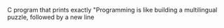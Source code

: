  C program that prints exactly "Programming is like building a multilingual puzzle, followed by a new line
